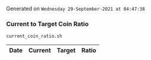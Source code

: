 Generated on `Wednesday 29-September-2021 at 04:47:38`

### Current to Target Coin Ratio
`current_coin_ratio.sh`

Date|Current|Target|Ratio
---|---|---|---
